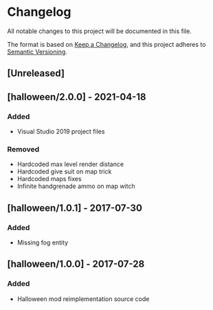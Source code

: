 # Changelog

All notable changes to this project will be documented in this file.

The format is based on [Keep a Changelog](https://keepachangelog.com/en/1.0.0/),
and this project adheres to [Semantic Versioning](https://semver.org/spec/v2.0.0.html).

## [Unreleased]

## [halloween/2.0.0] - 2021-04-18

### Added

- Visual Studio 2019 project files

### Removed

- Hardcoded max level render distance
- Hardcoded give suit on map trick
- Hardcoded maps fixes
- Infinite handgrenade ammo on map witch

## [halloween/1.0.1] - 2017-07-30

### Added

- Missing fog entity

## [halloween/1.0.0] - 2017-07-28

### Added

- Halloween mod reimplementation source code
